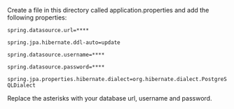 Create a file in this directory called application.properties and add the following properties:

`spring.datasource.url=****`

`spring.jpa.hibernate.ddl-auto=update`

`spring.datasource.username=****`

`spring.datasource.password=****`

`spring.jpa.properties.hibernate.dialect=org.hibernate.dialect.PostgreSQLDialect`

Replace the asterisks with your database url, username and password.
